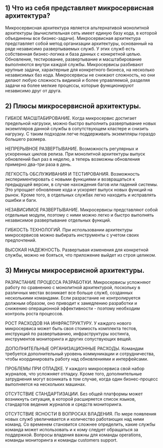 ## 1) Что из себя представляет микросервисная архитектура?
	
Микросервисная архитектура является альтернативой монолитной архитектуры (вычислительная сеть имеет единую базу кода, в которой объединены все бизнес-задачи). Микросервисная архитектура представляет собой метод организации архитектуры, основанный на ряде независимо развертываемых служб. У этих служб есть собственная бизнес-логика и база данных с конкретной целью. Обновление, тестирование, развертывание и масштабирование выполняются внутри каждой службы. Микросервисы разбивают крупные задачи, характерные для конкретного бизнеса, на несколько независимых баз кода. Микросервисы не снижают сложность, но они делают любую сложность видимой и более управляемой, разделяя задачи на более мелкие процессы, которые функционируют независимо друг от друга. 

## 2) Плюсы микросервисной архитектуры.

ГИБКОЕ МАСШТАБИРОВАНИЕ. 
Когда микросервис достигает предельной нагрузки, можно быстро выполнить развертывание новых экземпляров данной службы в сопутствующем кластере и снизить нагрузку. С таким подходом легче поддерживать экземпляры гораздо большего размера.

НЕПРЕРЫВНОЕ РАЗВЕРТЫВАНИЕ. 
Возможность регулярных и ускоренных циклов релиза. При монолитной архитектуры выпуск обновлений был раз в неделю, а теперь возможны обновления примерно два-три раза в день.

ЛЕГКОСТЬ ОБСЛУЖИВАНИЯ И ТЕСТИРОВАНИЯ. 
Возможность экспериментировать с новыми функциями и возвращаться к предыдущей версии, в случае нахождения багов или падений системы. Это упрощает обновление кода и ускоряет выпуск новых функций на рынок. Кроме того, в отдельных службах легко находить и исправлять ошибки и баги.

НЕЗАВИСИМОЕ РАЗВЕРТЫВАНИЕ. 
Микросервисы представляют собой отдельные модули, поэтому с ними можно легко и быстро выполнять независимое развертывание отдельных функций.

ГИБКОСТЬ ТЕХНОЛОГИЙ. 
При использовании архитектуры микросервисов можно выбирать инструменты с учетом своих предпочтений.

ВЫСОКАЯ НАДЕЖНОСТЬ. 
Развертывая изменения для конкретной службы, можно не бояться, что приложение выйдет из строя целиком.

## 3) Минусы микросервисной архитектуры.

РАЗРАСТАНИЕ ПРОЦЕССА РАЗРАБОТКИ. 
Микросервисы усложняют работу по сравнению с монолитной архитектурой, поскольку в различных местах возникает все больше служб, созданных несколькими командами. Если разрастание не контролируется должным образом, оно приводит к замедлению разработки и снижению операционной эффективности - поэтому необходим контроль роста процессов.

РОСТ РАСХОДОВ НА ИНФРАСТРУКТУРУ. 
У каждого нового микросервиса может быть своя стоимость комплекта тестов, инструкций по развертыванию, инфраструктуры хостинга, инструментов мониторинга и других сопуствующих вещей.

ДОПОЛНИТЕЛЬНЫЕ ОРГАНИЗАЦИОННЫЕ РАСХОДЫ. 
Командам требуется дополнительный уровень коммуникации и сотрудничества, чтобы координировать работу над обновлениями и интерфейсами.

ПРОБЛЕМЫ ПРИ ОТЛАДКЕ. 
У каждого микросервиса свой набор журналов, что усложняет отладку. Кроме того, дополнительные затруднения могут возникать в том случае, когда один бизнес-процесс выполняется на нескольких машинах.

ОТСУТСТВИЕ СТАНДАРТИЗАЦИИ. 
Без общей платформы может возникнуть ситуация, в которой расширяется список языков, стандартов ведения журналов и средств мониторинга.

ОТСУТСТВИЕ ЯСНОСТИ В ВОПРОСАХ ВЛАДЕНИЯ. 
По мере появления новых служб увеличивается и количество работающих над ними команд. Со временем становится сложнее определить, какие службы команда может использовать и к кому следует обращаться за поддержкой. Вопросы владения важны для команды operations, команды мониторинга и команды customers support.
